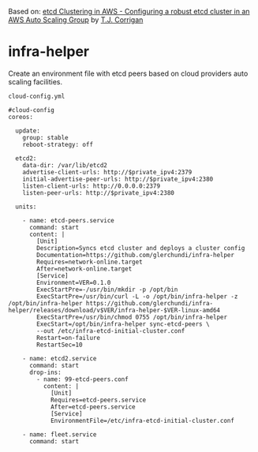 Based on: [etcd Clustering in AWS - Configuring a robust etcd cluster in an AWS Auto Scaling Group](http://engineering.monsanto.com/2015/06/12/etcd-clustering/) by [T.J. Corrigan](https://github.com/tj-corrigan)

# infra-helper
Create an environment file with etcd peers based on cloud providers auto scaling facilities.

`cloud-config.yml`
```
#cloud-config
coreos:

  update:
    group: stable
    reboot-strategy: off

  etcd2:
    data-dir: /var/lib/etcd2
    advertise-client-urls: http://$private_ipv4:2379
    initial-advertise-peer-urls: http://$private_ipv4:2380
    listen-client-urls: http://0.0.0.0:2379
    listen-peer-urls: http://$private_ipv4:2380

  units:

    - name: etcd-peers.service
      command: start
      content: |
        [Unit]
        Description=Syncs etcd cluster and deploys a cluster config
        Documentation=https://github.com/glerchundi/infra-helper
        Requires=network-online.target
        After=network-online.target
        [Service]
        Environment=VER=0.1.0
        ExecStartPre=-/usr/bin/mkdir -p /opt/bin
        ExecStartPre=/usr/bin/curl -L -o /opt/bin/infra-helper -z /opt/bin/infra-helper https://github.com/glerchundi/infra-helper/releases/download/v$VER/infra-helper-$VER-linux-amd64
        ExecStartPre=/usr/bin/chmod 0755 /opt/bin/infra-helper
        ExecStart=/opt/bin/infra-helper sync-etcd-peers \
        --out /etc/infra-etcd-initial-cluster.conf
        Restart=on-failure
        RestartSec=10

    - name: etcd2.service
      command: start
      drop-ins:
        - name: 99-etcd-peers.conf
          content: |
            [Unit]
            Requires=etcd-peers.service
            After=etcd-peers.service
            [Service]
            EnvironmentFile=/etc/infra-etcd-initial-cluster.conf

    - name: fleet.service
      command: start
```
